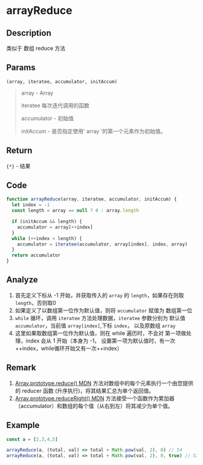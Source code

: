# arrayReduce 

## Description 
类似于 数组 reduce 方法
## Params
`(array, iteratee, accumulator, initAccum)`
> array - Array
>
> iteratee 每次迭代调用的函数
>
> accumulator - 初始值
>
> initAccum - 是否指定使用' array '的第一个元素作为初始值。
>

## Return
`{*}` - 结果

## Code
```js
function arrayReduce(array, iteratee, accumulator, initAccum) {
  let index = -1
  const length = array == null ? 0 : array.length

  if (initAccum && length) {
    accumulator = array[++index]
  }
  while (++index < length) {
    accumulator = iteratee(accumulator, array[index], index, array)
  }
  return accumulator
}
```
## Analyze
1. 首先定义下标从 -1 开始，并获取传入的 `array` 的 `length`，如果存在则取 `length`，否则取0
2. 如果定义了以数组第一位作为默认值，则将 `accumulator` 赋值为 数组第一位
3. `while` 循环，调用 `iteratee` 方法处理数据，`iteratee` 参数分别为 默认值 `accumulator`，当前值 `array[index]`,下标 `index`， 以及原数组 `array`
4. 这里如果取数组第一位作为默认值，则在 while 遍历时，不会对 第一项做处理，index 会从 1 开始（本身为 -1， 设置第一项为默认值时，有一次++index，while循环开始又有一次++index）
## Remark
1. [Array.prototype.reduce() MDN](https://developer.mozilla.org/zh-CN/docs/Web/JavaScript/Reference/Global_Objects/Array/Reduce)  方法对数组中的每个元素执行一个由您提供的 reducer 函数 (升序执行)，将其结果汇总为单个返回值。
2. [Array.prototype.reduceRight() MDN](https://developer.mozilla.org/zh-CN/docs/Web/JavaScript/Reference/Global_Objects/Array/reduceRight) 方法接受一个函数作为累加器（accumulator）和数组的每个值（从右到左）将其减少为单个值。
## Example
```js
const a = [2,3,4,5]

arrayReduce(a, (total, val) => total + Math.pow(val, 2), 0) // 54
arrayReduce(a, (total, val) => total + Math.pow(val, 2), 0, true) // 52
```
